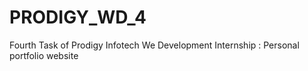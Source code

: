 # PRODIGY_WD_4
Fourth Task of Prodigy Infotech We Development Internship : Personal portfolio website 
